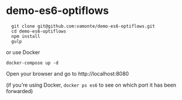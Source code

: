 # demo-es6-optiflows
```
  git clone git@github.com:vamonte/demo-es6-optiflows.git
  cd demo-es6-optiflows
  npm install
  gulp
```
or use Docker
```
docker-compose up -d
```
  
Open your browser and go to http://localhost:8080

(if you're using Docker, `docker ps es6` to see on which port it has been forwarded)
